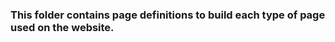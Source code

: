 <!--DESC Page Build Definitions-->

### This folder contains page definitions to build each type of page used on the website.<br />